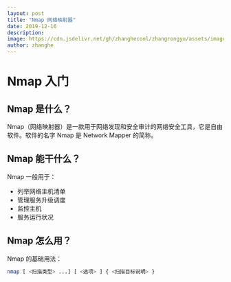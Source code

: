 ```yaml
---
layout: post
title: "Nmap 网络映射器"
date: 2019-12-16
description:
image: https://cdn.jsdelivr.net/gh/zhanghecool/zhangrongyu/assets/images/default.jpg
author: zhanghe
---
```


# Nmap 入门

## Nmap 是什么？

Nmap（网络映射器）是一款用于网络发现和安全审计的网络安全工具，它是自由软件。软件的名字 Nmap 是 Network Mapper 的简称。

## Nmap 能干什么？

Nmap 一般用于：

- 列举网络主机清单
- 管理服务升级调度
- 监控主机
- 服务运行状况

## Nmap 怎么用？

Nmap 的基础用法：

```bash
nmap [ <扫描类型> ...] [ <选项> ] { <扫描目标说明> }
```
